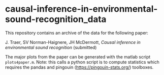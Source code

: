 # causal-inference-in-environmental-sound-recognition_data

This repository contains an archive of the data for the following paper:

J. Traer, SV Norman-Haignere, JH McDermott, *Causal inference in environmental sound recognition* (submitted)

The major plots from the paper can be generated with the matlab script `plots4paper.m`. Note: this calls a python script is to compute statistics which requires the pandas and pingouin (https://pingouin-stats.org/) toolboxes.
